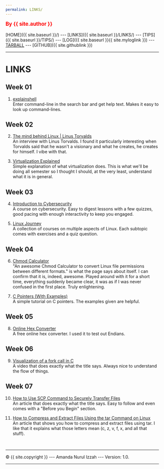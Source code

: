 ```yaml
---
permalink: LINKS/
---
```

<span style="color:red; font-weight:bold; font-size:larger;">By {{ site.author }}</span>
<br><br>
[HOME]({{ site.baseurl }}/) ---
[LINKS]({{ site.baseurl }}/LINKS/) ---
[TIPS]({{ site.baseurl }}/TIPS/) ---
[LOG]({{ site.baseurl }}{{ site.myloglink }}) ---
[TARBALL](SandBox/cbkadal.tar.xz) ---
[GITHUB]({{ site.githublink }})
<br>
<hr>

# LINKS

## Week 01
1. [explainshell](https://explainshell.com/#) <br>
Enter command-line in the search bar and get help text. Makes it easy to look up command-lines.

## Week 02
2. [The mind behind Linux | Linus Torvalds](https://www.youtube.com/watch?v=o8NPllzkFhE&t=16s) <br>
An interview with Linus Torvalds. I found it particularly interesting when Torvalds said that he wasn't a visionary and what he creates, he creates for himself. I vibe with that.

3. [Virtualization Explained](https://www.youtube.com/watch?v=FZR0rG3HKIk) <br>
Simple explanation of what virtualization does. This is what we'll be doing all semester so I thought I should, at the very least, understand what it is in general.

## Week 03
4. [Introduction to Cybersecurity](https://www.codecademy.com/learn/introduction-to-cybersecurity) <br>
A course on cybersecurity. Easy to digest lessons with a few quizzes, good pacing with enough interactivity to keep you engaged. 

5. [Linux Journey](https://linuxjourney.com/) <br>
A collection of courses on multiple aspects of Linux. Each subtopic comes with exercises and a quiz question.

## Week 04
6. [Chmod Calculator](https://chmod-calculator.com/) <br>
"An awesome Chmod Calculator to convert Linux file permissions between different formats." is what the page says
about itself. I can confirm that it is, indeed, awesome. Played around with it for a short time, everything suddenly
became clear, it was as if I was never confused in the first place. Truly enlightening.

7. [C Pointers (With Examples)](https://www.programiz.com/c-programming/c-pointers) <br>
A simple tutorial on C pointers. The examples given are helpful.

## Week 05
8. [Online Hex Converter](https://www.scadacore.com/tools/programming-calculators/online-hex-converter/) <br>
A free online hex converter. I used it to test out Endians.

## Week 06
9. [Visualization of a fork call in C](https://www.youtube.com/watch?v=QD9YKSg3wCc) <br>
A video that does exactly what the title says. Always nice to understand the flow of things.

## Week 07
10. [How to Use SCP Command to Securely Transfer Files](https://linuxize.com/post/how-to-use-scp-command-to-securely-transfer-files/) <br>
An article that does exactly what the title says. Easy to follow and even comes with a "Before you Begin" section.

11. [How to Compress and Extract Files Using the tar Command on Linux](https://www.howtogeek.com/248780/how-to-compress-and-extract-files-using-the-tar-command-on-linux/) <br>
An article that shows you how to compress and extract files using tar. I like that it explains what those letters mean (c, z, v, f, x, and all that stuff).
 
<br>
<hr>
© {{ site.copyright }} --- Amanda Nurul Izzah --- Version: 1.0.
<hr>
<br>
